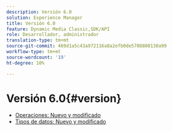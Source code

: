 ```yaml
---
description: Versión 6.0
solution: Experience Manager
title: Versión 6.0
feature: Dynamic Media Classic,SDK/API
role: Desarrollador, administrador
translation-type: tm+mt
source-git-commit: 469d1a5c43a972116a8a2efb0de5708800130a99
workflow-type: tm+mt
source-wordcount: '19'
ht-degree: 10%

---
```



# Versión 6.0{#version}

* [Operaciones: Nuevo y modificado](r-6-operations.md)
* [Tipos de datos: Nuevo y modificado](r-6-types.md)
